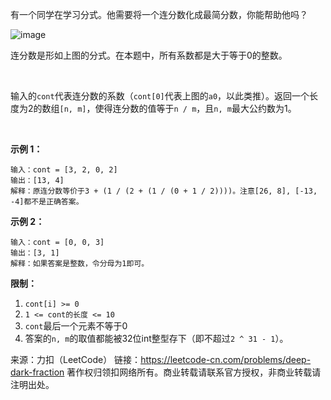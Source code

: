 有一个同学在学习分式。他需要将一个连分数化成最简分数，你能帮助他吗？

![image](https://github.com/Zhenghao-Liu/LeetCode_problem-and-solution/blob/master/LCP%202.分式化简/fraction_example_1.jpg)

连分数是形如上图的分式。在本题中，所有系数都是大于等于0的整数。

 

输入的```cont```代表连分数的系数（```cont[0]```代表上图的```a0```，以此类推）。返回一个长度为2的数组```[n, m]```，使得连分数的值等于```n / m```，且```n, m```最大公约数为1。

 

**示例 1：**
```
输入：cont = [3, 2, 0, 2]
输出：[13, 4]
解释：原连分数等价于3 + (1 / (2 + (1 / (0 + 1 / 2))))。注意[26, 8], [-13, -4]都不是正确答案。
```
**示例 2：**
```
输入：cont = [0, 0, 3]
输出：[3, 1]
解释：如果答案是整数，令分母为1即可。
```
**限制：**

1. ```cont[i] >= 0```
2. ```1 <= cont的长度 <= 10```
3. ```cont```最后一个元素不等于0
4. 答案的```n, m```的取值都能被32位int整型存下（即不超过```2 ^ 31 - 1```）。

来源：力扣（LeetCode）
链接：https://leetcode-cn.com/problems/deep-dark-fraction
著作权归领扣网络所有。商业转载请联系官方授权，非商业转载请注明出处。
